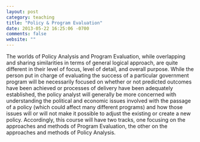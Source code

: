 ```yaml
---
layout: post
category: teaching
title: "Policy & Program Evaluation"
date: 2013-05-22 16:25:06 -0700
comments: false
website: ""
---
```


The worlds of Policy Analysis and Program Evaluation, while overlapping and sharing similarities in terms of general logical approach, are quite different in their level of focus, level of detail, and overall purpose.  While the person put in charge of evaluating the success of a particular government program will be necessarily focused on whether or not predicted outcomes have been achieved or processes of delivery have been adequately established, the policy analyst will generally be more concerned with understanding the political and economic issues involved with the passage of a policy (which could affect many different programs) and how those issues will or will not make it possible to adjust the existing or create a new policy. Accordingly, this course will have two tracks, one focusing on the approaches and methods of Program Evaluation, the other on the approaches and methods of Policy Analysis.
